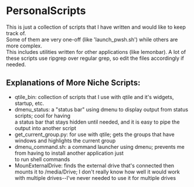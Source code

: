 PersonalScripts
===============

This is just a collection of scripts that I have written and would like to keep track of.  
Some of them are very one-off (like 'launch_pwsh.sh') while others are more complex.  
This includes utilities written for other applications (like lemonbar).
A lot of these scripts use ripgrep over regular grep, so edit the files accordingly if needed.

Explanations of More Niche Scripts:
---------------------

- qtile_bin: collection of scripts that I use with qtile and it's widgets, startup, etc.
- dmenu_status: a "status bar" using dmenu to display output from status scripts; cool for having  
a status bar that stays hidden until needed, and it is easy to pipe the output into another script
- get_current_group.py: for use with qtile; gets the groups that have windows and highlights the current group
- dmenu_command.sh: a command launcher using dmenu; prevents me from having to install another application just  
to run shell commands
- MounExternalDrive: finds the external drive that's connected then mounts it to /media/Drive; I don't really know 
how well it would work with multiple drives--I've never needed to use it for multiple drives
